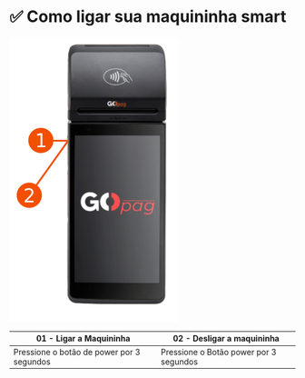 # ✅ Como ligar sua maquininha smart

![](../assets/prints/maquininha_smart_como_ligar.png)

| 01 - Ligar a Maquininha                   | 02 - Desligar a maquininha             |
| ----------------------------------------- | -------------------------------------- |
| Pressione o botão de power por 3 segundos | Pressione o Botão power por 3 segundos |
